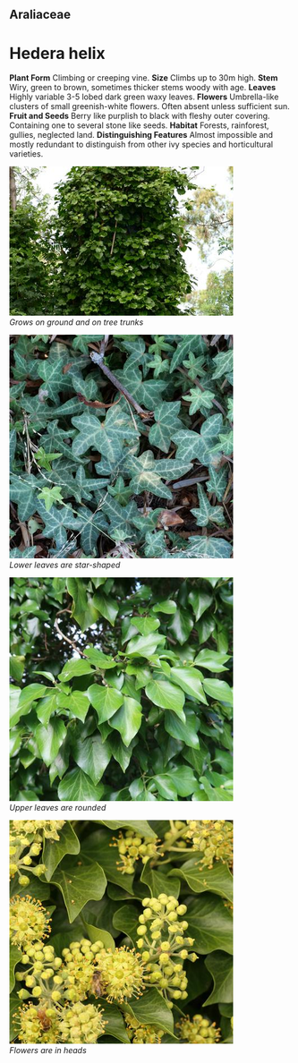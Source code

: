 ## Araliaceae
# Hedera helix

**Plant Form** Climbing or creeping vine. **Size** Climbs up to 30m high. **Stem** Wiry, green to brown, sometimes thicker stems woody with age. **Leaves** Highly variable 3-5 lobed dark green waxy leaves. **Flowers** Umbrella-like clusters of small greenish-white flowers. Often absent unless sufficient sun. **Fruit and Seeds** Berry like purplish to black with fleshy outer covering. Containing one to several stone like seeds. **Habitat** Forests, rainforest, gullies, neglected land. **Distinguishing Features** Almost impossible and mostly redundant to distinguish from other ivy species and horticultural varieties.


![Grows on ground and on tree trunks](8413_P6880661.jpg)  
 *Grows on ground and on tree trunks* 

![Lower leaves are star-shaped](76946_P1108641.jpg)  
 *Lower leaves are star-shaped* 

![Upper leaves are rounded](103892_IMG_9006.jpg)  
 *Upper leaves are rounded* 

![Flowers are in heads](82368_P1055132.jpg)  
 *Flowers are in heads* 

